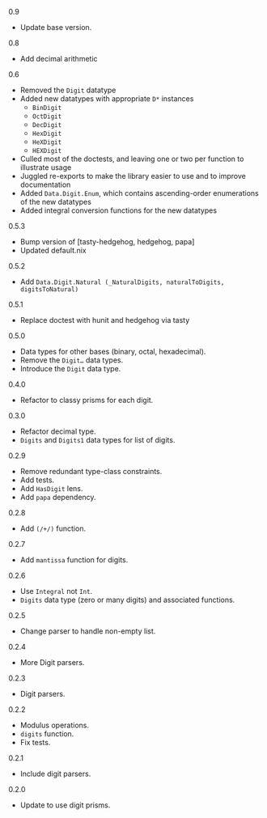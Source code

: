 0.9

* Update base version.

0.8

* Add decimal arithmetic

0.6

* Removed the `Digit` datatype
* Added new datatypes with appropriate `D*` instances
  * `BinDigit`
  * `OctDigit`
  * `DecDigit`
  * `HexDigit`
  * `HeXDigit`
  * `HEXDigit`
* Culled most of the doctests, and leaving one or two per function to illustrate
  usage
* Juggled re-exports to make the library easier to use and to improve documentation
* Added `Data.Digit.Enum`, which contains ascending-order enumerations of the new datatypes
* Added integral conversion functions for the new datatypes

0.5.3

* Bump version of [tasty-hedgehog, hedgehog, papa]
* Updated default.nix

0.5.2

* Add `Data.Digit.Natural (_NaturalDigits, naturalToDigits, digitsToNatural)`

0.5.1

* Replace doctest with hunit and hedgehog via tasty

0.5.0

* Data types for other bases (binary, octal, hexadecimal).
* Remove the `Digit…` data types.
* Introduce the `Digit` data type.

0.4.0

* Refactor to classy prisms for each digit.

0.3.0

* Refactor decimal type.
* `Digits` and `Digits1` data types for list of digits.

0.2.9

* Remove redundant type-class constraints.
* Add tests.
* Add `HasDigit` lens.
* Add `papa` dependency.

0.2.8

* Add `(/+/)` function.

0.2.7

* Add `mantissa` function for digits.

0.2.6

* Use `Integral` not `Int`.
* `Digits` data type (zero or many digits) and associated functions.

0.2.5

* Change parser to handle non-empty list.

0.2.4

* More Digit parsers.

0.2.3

* Digit parsers.

0.2.2

* Modulus operations.
* `digits` function.
* Fix tests.

0.2.1

* Include digit parsers.

0.2.0

* Update to use digit prisms.
